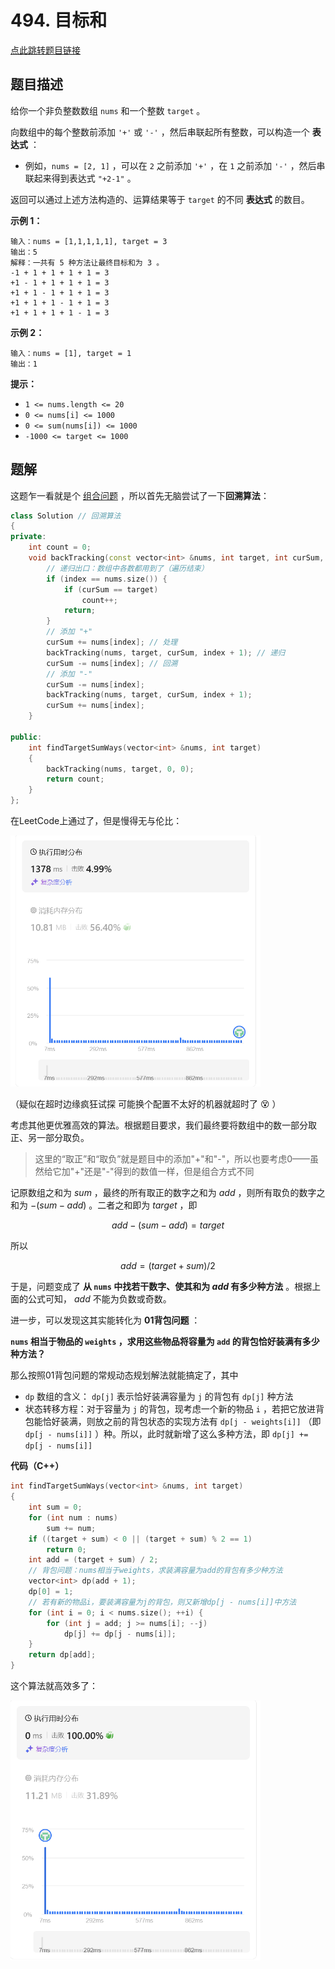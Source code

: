 # 494. 目标和

[点此跳转题目链接](https://leetcode.cn/problems/target-sum/description/)

## 题目描述

给你一个非负整数数组 `nums` 和一个整数 `target` 。

向数组中的每个整数前添加 `'+'` 或 `'-'` ，然后串联起所有整数，可以构造一个 **表达式** ：

- 例如，`nums = [2, 1]` ，可以在 `2` 之前添加 `'+'` ，在 `1` 之前添加 `'-'` ，然后串联起来得到表达式 `"+2-1"` 。

返回可以通过上述方法构造的、运算结果等于 `target` 的不同 **表达式** 的数目。

 

**示例 1：**

```
输入：nums = [1,1,1,1,1], target = 3
输出：5
解释：一共有 5 种方法让最终目标和为 3 。
-1 + 1 + 1 + 1 + 1 = 3
+1 - 1 + 1 + 1 + 1 = 3
+1 + 1 - 1 + 1 + 1 = 3
+1 + 1 + 1 - 1 + 1 = 3
+1 + 1 + 1 + 1 - 1 = 3
```

**示例 2：**

```
输入：nums = [1], target = 1
输出：1
```

 

**提示：**

- `1 <= nums.length <= 20`
- `0 <= nums[i] <= 1000`
- `0 <= sum(nums[i]) <= 1000`
- `-1000 <= target <= 1000`



## 题解

这题乍一看就是个 [组合问题](https://blog.csdn.net/weixin_54468359/article/details/140668113?spm=1001.2014.3001.5501) ，所以首先无脑尝试了一下**回溯算法**：

```cpp
class Solution // 回溯算法
{
private:
    int count = 0;
    void backTracking(const vector<int> &nums, int target, int curSum, int index) {
        // 递归出口：数组中各数都用到了（遍历结束）
        if (index == nums.size()) {
            if (curSum == target) 
                count++;
            return;
        }
        // 添加 "+"
        curSum += nums[index]; // 处理
        backTracking(nums, target, curSum, index + 1); // 递归
        curSum -= nums[index]; // 回溯
        // 添加 "-"
        curSum -= nums[index];
        backTracking(nums, target, curSum, index + 1);
        curSum += nums[index];
    }

public:
    int findTargetSumWays(vector<int> &nums, int target)
    {
        backTracking(nums, target, 0, 0);
        return count;
    }
};
```

在LeetCode上通过了，但是慢得无与伦比：

<img src="./image-20240813183721128.png" alt="img1" width="400" />

（疑似在超时边缘疯狂试探 可能换个配置不太好的机器就超时了 :dizzy_face: ）

考虑其他更优雅高效的算法。根据题目要求，我们最终要将数组中的数一部分取正、另一部分取负。

> 这里的“取正”和“取负”就是题目中的添加"+"和"-"，所以也要考虑0——虽然给它加"+"还是"-"得到的数值一样，但是组合方式不同

记原数组之和为 $sum$ ，最终的所有取正的数字之和为 $add$ ，则所有取负的数字之和为 $-(sum - add)$ 。二者之和即为 $target$ ，即

$$
add - (sum - add) = target
$$

所以

$$
add = (target + sum) / 2
$$

于是，问题变成了 **从 `nums` 中找若干数字、使其和为 $add$ 有多少种方法** 。根据上面的公式可知， $add$ 不能为负数或奇数。

进一步，可以发现这其实能转化为 **01背包问题** ：

**`nums` 相当于物品的 `weights` ，求用这些物品将容量为 `add` 的背包恰好装满有多少种方法？**

那么按照01背包问题的常规动态规划解法就能搞定了，其中

- `dp` 数组的含义： `dp[j]` 表示恰好装满容量为 `j` 的背包有 `dp[j]` 种方法
- 状态转移方程：对于容量为 `j` 的背包，现考虑一个新的物品 `i` ，若把它放进背包能恰好装满，则放之前的背包状态的实现方法有 `dp[j - weights[i]]` （即 `dp[j - nums[i]]` ）种。所以，此时就新增了这么多种方法，即 `dp[j] += dp[j - nums[i]]` 

**代码（C++）**

```cpp
int findTargetSumWays(vector<int> &nums, int target)
{
    int sum = 0;
    for (int num : nums)
        sum += num;
    if ((target + sum) < 0 || (target + sum) % 2 == 1)
        return 0;
    int add = (target + sum) / 2;
    // 背包问题：nums相当于weights，求装满容量为add的背包有多少种方法
    vector<int> dp(add + 1);
    dp[0] = 1;
    // 若有新的物品i，要装满容量为j的背包，则又新增dp[j - nums[i]]中方法
    for (int i = 0; i < nums.size(); ++i) {
        for (int j = add; j >= nums[i]; --j)
            dp[j] += dp[j - nums[i]];
    }
    return dp[add];
}
```

这个算法就高效多了：

<img src="./img2.png" alt="img2" width="400" />

